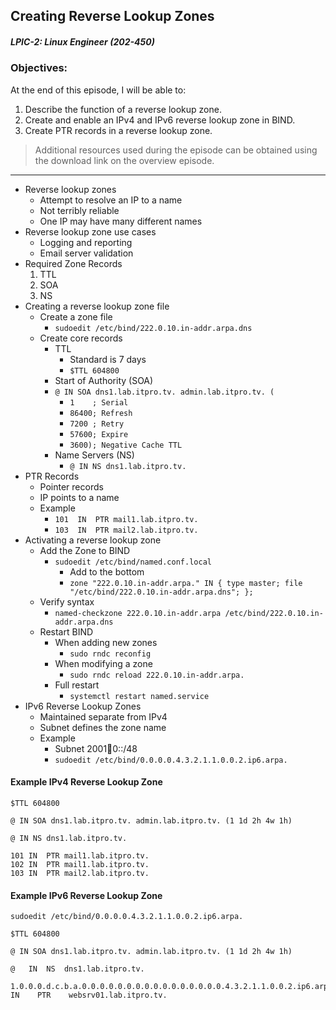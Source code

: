 ## Creating Reverse Lookup Zones  
##### LPIC-2: Linux Engineer (202-450)  

### Objectives:  

At the end of this episode, I will be able to:  

1. Describe the function of a reverse lookup zone. 
2. Create and enable an IPv4 and IPv6 reverse lookup zone in BIND. 
3. Create PTR records in a reverse lookup zone. 

>Additional resources used during the episode can be obtained using the download link on the overview episode.  

-----------------------------------------------------------

* Reverse lookup zones
	+ Attempt to resolve an IP to a name
	+ Not terribly reliable
	+ One IP may have many different names
* Reverse lookup zone use cases
	+ Logging and reporting
	+ Email server validation
* Required Zone Records
	1. TTL
	2. SOA
	3. NS
* Creating a reverse lookup zone file
	+ Create a zone file
		- `sudoedit /etc/bind/222.0.10.in-addr.arpa.dns`
	+ Create core records
		- TTL
			+ Standard is 7 days
			+ `$TTL 604800`
		- Start of Authority (SOA)
		- `@ IN SOA dns1.lab.itpro.tv. admin.lab.itpro.tv. (`
			+ `1	; Serial`
			+ `86400; Refresh`
			+ `7200	; Retry`
			+ `57600; Expire`
			+ `3600); Negative Cache TTL`
		- Name Servers (NS)
			+ `@ IN NS dns1.lab.itpro.tv.`
* PTR Records
	+ Pointer records
	+ IP points to a name
	+ Example
		- `101	IN	PTR	mail1.lab.itpro.tv.`
		- `103	IN	PTR	mail2.lab.itpro.tv.`
* Activating a reverse lookup zone
	+ Add the Zone to BIND
		- `sudoedit /etc/bind/named.conf.local`
			+ Add to the bottom
			+ `zone "222.0.10.in-addr.arpa." IN { type master; file "/etc/bind/222.0.10.in-addr.arpa.dns"; };`
	+ Verify syntax
		- `named-checkzone 222.0.10.in-addr.arpa /etc/bind/222.0.10.in-addr.arpa.dns`
	+ Restart BIND
		- When adding new zones
			+ `sudo rndc reconfig`
		- When modifying a zone
			+ `sudo rndc reload 222.0.10.in-addr.arpa.`
		- Full restart
			+ `systemctl restart named.service`
* IPv6 Reverse Lookup Zones
	+ Maintained separate from IPv4
	+ Subnet defines the zone name
	+ Example
		- Subnet 2001:1234:0::/48
		- `sudoedit /etc/bind/0.0.0.0.4.3.2.1.1.0.0.2.ip6.arpa.`

#### Example IPv4 Reverse Lookup Zone

```
$TTL 604800

@ IN SOA dns1.lab.itpro.tv. admin.lab.itpro.tv. (1 1d 2h 4w 1h)

@ IN NS dns1.lab.itpro.tv.

101	IN	PTR	mail1.lab.itpro.tv.
102	IN	PTR	mail1.lab.itpro.tv.
103	IN	PTR	mail2.lab.itpro.tv.
```

#### Example IPv6 Reverse Lookup Zone

`sudoedit /etc/bind/0.0.0.0.4.3.2.1.1.0.0.2.ip6.arpa.`

```
$TTL 604800

@ IN SOA dns1.lab.itpro.tv. admin.lab.itpro.tv. (1 1d 2h 4w 1h)

@	IN	NS	dns1.lab.itpro.tv.

1.0.0.0.d.c.b.a.0.0.0.0.0.0.0.0.0.0.0.0.0.0.0.0.4.3.2.1.1.0.0.2.ip6.arpa.    IN    PTR    websrv01.lab.itpro.tv.
```